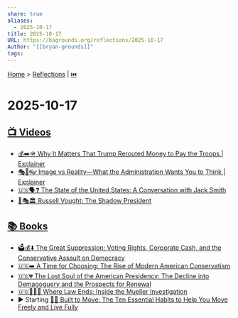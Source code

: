 ```yaml
---
share: true
aliases:
  - 2025-10-17
title: 2025-10-17
URL: https://bagrounds.org/reflections/2025-10-17
Author: "[[bryan-grounds]]"
tags:
---
```

[Home](../index.md) > [Reflections](./index.md) | [⏮️](./2025-10-16.md)  
# 2025-10-17  
## [📺 Videos](../videos/index.md)  
- [💰➡️🪖 Why It Matters That Trump Rerouted Money to Pay the Troops | Explainer](../videos/why-it-matters-that-trump-rerouted-money-to-pay-the-troops-explainer.md)  
- [🎭🤥👓 Image vs Reality—What the Administration Wants You to Think | Explainer](../videos/image-vs-reality-what-the-administration-wants-you-to-think-explainer.md)  
- [🇺🇸🗣️❓ The State of the United States: A Conversation with Jack Smith](../videos/the-state-of-the-united-states-a-conversation-with-jack-smith.md)  
- [👤🎭🏛️ Russell Vought: The Shadow President](../videos/russell-vought-the-shadow-president.md)  
  
## [📚 Books](../books/index.md)  
- [🗳️💰⬇️ The Great Suppression: Voting Rights, Corporate Cash, and the Conservative Assault on Democracy](../books/the-great-suppression-voting-rights-corporate-cash-and-the-conservative-assault-on-democracy.md)  
- [🇺🇸➡️ A Time for Choosing: The Rise of Modern American Conservatism](../books/a-time-for-choosing-the-rise-of-modern-american-conservatism.md)  
- [🇺🇸💔 The Lost Soul of the American Presidency: The Decline into Demagoguery and the Prospects for Renewal](../books/the-lost-soul-of-the-american-presidency-the-decline-into-demagoguery-and-the-prospects-for-renewal.md)  
- [🇺🇸🕵️‍♂️🚫 Where Law Ends: Inside the Mueller Investigation](../books/where-law-ends-inside-the-mueller-investigation.md)  
- ▶️ Starting [🏃🤸 Built to Move: The Ten Essential Habits to Help You Move Freely and Live Fully](../books/built-to-move-the-ten-essential-habits-to-help-you-move-freely-and-live-fully.md)